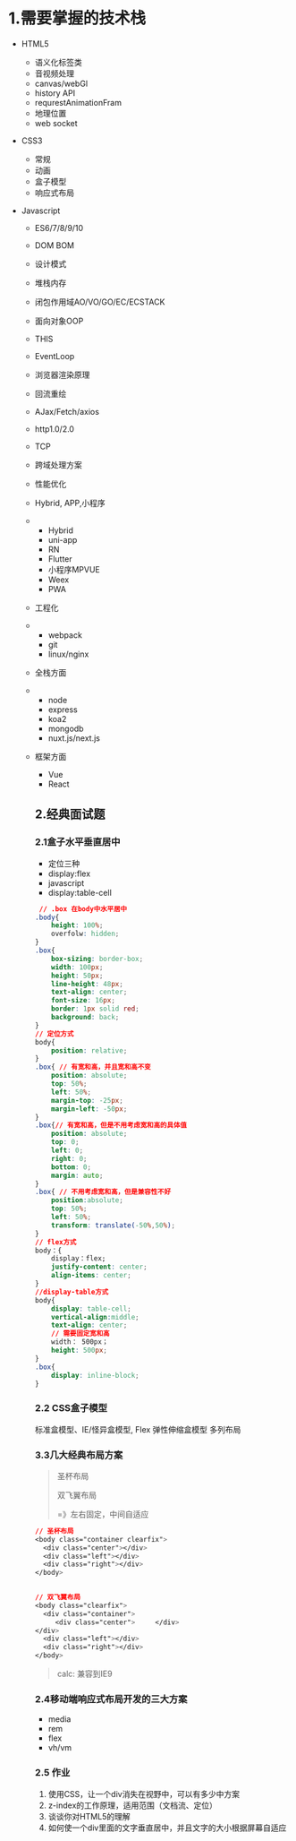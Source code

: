 # 1.需要掌握的技术栈

+ HTML5

  + 语义化标签类
  + 音视频处理
  + canvas/webGl
  + history API
  + requrestAnimationFram
  + 地理位置
  + web socket

+ CSS3

  + 常规
  + 动画
  + 盒子模型
  + 响应式布局

+ Javascript

  + ES6/7/8/9/10

  + DOM BOM

  + 设计模式

  + 堆栈内存

  + 闭包作用域AO/VO/GO/EC/ECSTACK

  + 面向对象OOP

  + THIS

  + EventLoop

  + 浏览器渲染原理

  + 回流重绘

  + AJax/Fetch/axios

  + http1.0/2.0

  + TCP

  + 跨域处理方案

  + 性能优化

  + Hybrid, APP,小程序

  + + Hybrid
    + uni-app
    + RN
    + Flutter
    + 小程序MPVUE
    + Weex
    + PWA

  + 工程化

  + + webpack
    + git
    + linux/nginx

  + 全栈方面

  + + node
    + express
    + koa2
    + mongodb
    + nuxt.js/next.js

  + 框架方面

    - Vue
    - React

    

    ## 2.经典面试题

    ### 2.1盒子水平垂直居中

    + 定位三种
    + display:flex
    + javascript
    + display:table-cell

    ```css
     // .box 在body中水平居中
    .body{
        height: 100%;
        overfolw: hidden;
    }
    .box{
        box-sizing: border-box;
        width: 100px;
        height: 50px;
        line-height: 48px;
        text-align: center;
        font-size: 16px;
        border: 1px solid red;
        background: back;
    }
    // 定位方式
    body{
        position: relative;
    }
    .box{ // 有宽和高，并且宽和高不变
        position: absolute;
        top: 50%;
        left: 50%;
        margin-top: -25px;
        margin-left: -50px;
    }
    .box{// 有宽和高，但是不用考虑宽和高的具体值
        position: absolute;
        top: 0;
        left: 0;
        right: 0;
        bottom: 0;
        margin: auto;
    }
    .box{ // 不用考虑宽和高，但是兼容性不好
        position:absolute;
        top: 50%;
        left: 50%;
        transform: translate(-50%,50%);
    }
    // flex方式
    body：{
        display：flex;
        justify-content: center;
        align-items: center;
    }
    //display-table方式
    body{
        display: table-cell;
        vertical-align:middle;
        text-align: center;
        // 需要固定宽和高
        width： 500px；
        height: 500px;
    }
    .box{
        display: inline-block;
    }
    ```

    ### 2.2 CSS盒子模型

    标准盒模型、IE/怪异盒模型, Flex 弹性伸缩盒模型  多列布局

    ### 3.3几大经典布局方案

    > 圣杯布局
    >
    > 双飞翼布局
    >
    > =》左右固定，中间自适应

    ```css
    // 圣杯布局
    <body class="container clearfix">
      <div class="center"></div>
      <div class="left"></div>
      <div class="right"></div>
    </body>
     
    ```

    ```css
    // 双飞翼布局
    <body class="clearfix">
      <div class="container">
         <div class="center">     </div>
    </div>
      <div class="left"></div>
      <div class="right"></div>
    </body>
    ```

    > calc: 兼容到IE9

    ### 2.4移动端响应式布局开发的三大方案

    + media
    + rem
    + flex
    + vh/vm

    ### 2.5 作业

    1. 使用CSS，让一个div消失在视野中，可以有多少中方案
    2. z-index的工作原理，适用范围（文档流、定位）
    3. 谈谈你对HTML5的理解
    4. 如何使一个div里面的文字垂直居中，并且文字的大小根据屏幕自适应

    ​     

  ​         

  ​       

  ​       